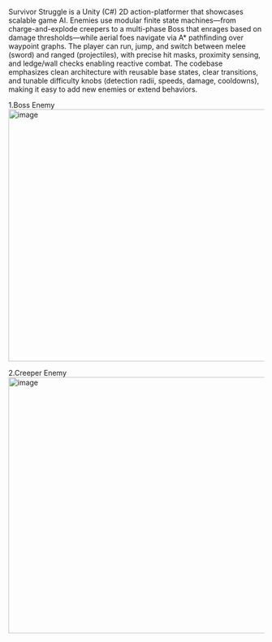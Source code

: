 Survivor Struggle is a Unity (C#) 2D action-platformer that showcases scalable game AI. Enemies use modular finite state machines—from charge-and-explode creepers to a multi-phase Boss that enrages based on damage thresholds—while aerial foes navigate via A* pathfinding over waypoint graphs. The player can run, jump, and switch between melee (sword) and ranged (projectiles), with precise hit masks, proximity sensing, and ledge/wall checks enabling reactive combat. The codebase emphasizes clean architecture with reusable base states, clear transitions, and tunable difficulty knobs (detection radii, speeds, damage, cooldowns), making it easy to add new enemies or extend behaviors.

1.Boss Enemy
<img width="900" height="497" alt="image" src="https://github.com/user-attachments/assets/6f174e6d-479f-41d8-b742-cc49e8d7a2d3" />

2.Creeper Enemy
<img width="900" height="505" alt="image" src="https://github.com/user-attachments/assets/63cfaae7-f0fe-4ff6-b5b5-8237c8e965ef" />
